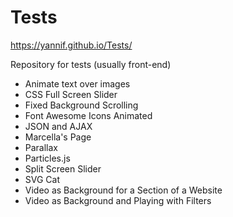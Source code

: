 # Tests 
https://yannif.github.io/Tests/

Repository for tests (usually front-end)
- Animate text over images
- CSS Full Screen Slider
- Fixed Background Scrolling
- Font Awesome Icons Animated
- JSON and AJAX
- Marcella's Page
- Parallax
- Particles.js
- Split Screen Slider
- SVG Cat
- Video as Background for a Section of a Website
- Video as Background and Playing with Filters

